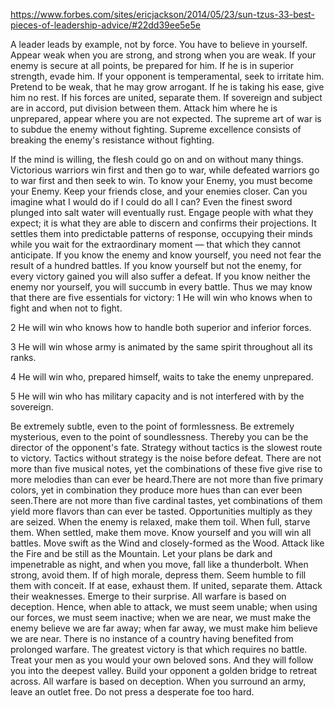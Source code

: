 https://www.forbes.com/sites/ericjackson/2014/05/23/sun-tzus-33-best-pieces-of-leadership-advice/#22dd39ee5e5e

A leader leads by example, not by force.
You have to believe in yourself.
Appear weak when you are strong, and strong when you are weak.
If your enemy is secure at all points, be prepared for him. If he is in superior strength, evade him. If your opponent is temperamental, seek to irritate him. Pretend to be weak, that he may grow arrogant. If he is taking his ease, give him no rest. If his forces are united, separate them. If sovereign and subject are in accord, put division between them. Attack him where he is unprepared, appear where you are not expected.
The supreme art of war is to subdue the enemy without fighting.
Supreme excellence consists of breaking the enemy's resistance without fighting.


If the mind is willing, the flesh could go on and on without many things.
Victorious warriors win first and then go to war, while defeated warriors go to war first and then seek to win.
To know your Enemy, you must become your Enemy.
Keep your friends close, and your enemies closer.
Can you imagine what I would do if I could do all I can?
Even the finest sword plunged into salt water will eventually rust.
Engage people with what they expect; it is what they are able to discern and confirms their projections. It settles them into predictable patterns of response, occupying their minds while you wait for the extraordinary moment — that which they cannot anticipate.
If you know the enemy and know yourself, you need not fear the result of a hundred battles. If you know yourself but not the enemy, for every victory gained you will also suffer a defeat. If you know neither the enemy nor yourself, you will succumb in every battle.
Thus we may know that there are five essentials for victory:
1 He will win who knows when to fight and when not to fight.

2 He will win who knows how to handle both superior and inferior forces.

3 He will win whose army is animated by the same spirit throughout all its ranks.

4 He will win who, prepared himself, waits to take the enemy unprepared.

5 He will win who has military capacity and is not interfered with by the sovereign.

Be extremely subtle, even to the point of formlessness. Be extremely mysterious, even to the point of soundlessness. Thereby you can be the director of the opponent's fate.
Strategy without tactics is the slowest route to victory. Tactics without strategy is the noise before defeat.
There are not more than five musical notes, yet the combinations of these five give rise to more melodies than can ever be heard.There are not more than five primary colors, yet in combination they produce more hues than can ever been seen.There are not more than five cardinal tastes, yet combinations of them yield more flavors than can ever be tasted.
Opportunities multiply as they are seized.
When the enemy is relaxed, make them toil. When full, starve them. When settled, make them move.
Know yourself and you will win all battles.
Move swift as the Wind and closely-formed as the Wood. Attack like the Fire and be still as the Mountain.
Let your plans be dark and impenetrable as night, and when you move, fall like a thunderbolt.
When strong, avoid them. If of high morale, depress them. Seem humble to fill them with conceit. If at ease, exhaust them. If united, separate them. Attack their weaknesses. Emerge to their surprise.
All warfare is based on deception. Hence, when able to attack, we must seem unable; when using our forces, we must seem inactive; when we are near, we must make the enemy believe we are far away; when far away, we must make him believe we are near.
There is no instance of a country having benefited from prolonged warfare.
The greatest victory is that which requires no battle.
Treat your men as you would your own beloved sons. And they will follow you into the deepest valley.
Build your opponent a golden bridge to retreat across.
All warfare is based on deception.
When you surround an army, leave an outlet free. Do not press a desperate foe too hard.